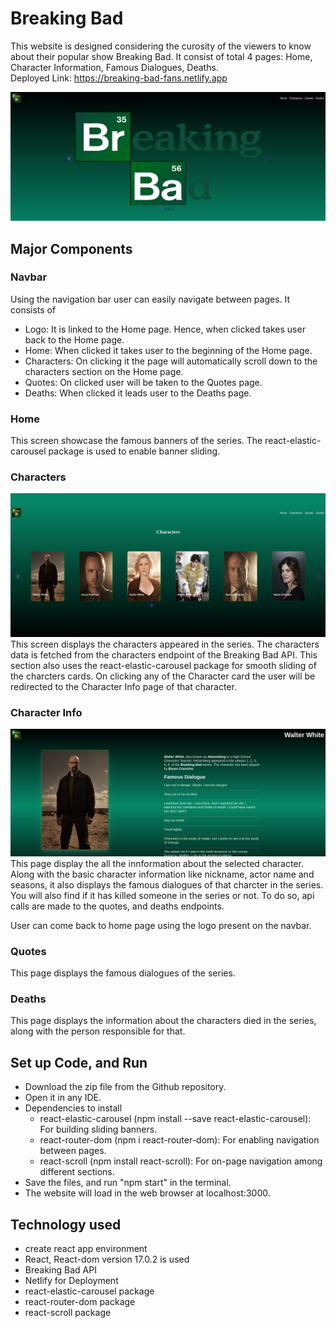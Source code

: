 # Breaking Bad
This website is designed considering the curosity of the viewers to know about their popular show Breaking Bad. It consist of total 4 pages: Home, Character Information, Famous Dialogues, Deaths.
<br>
Deployed Link: https://breaking-bad-fans.netlify.app

![Screenshot](./src/assets/home.png)

## Major Components
### Navbar
Using the navigation bar user can easily navigate between pages. It consists of
- Logo: It is linked to the Home page. Hence, when clicked takes user back to the Home page.
- Home: When clicked it takes user to the beginning of the Home page.
- Characters: On clicking it the page will automatically scroll down to the characters section on the Home page.
- Quotes: On clicked user will be taken to the Quotes page.
- Deaths: When clicked it leads user to the Deaths page.

### Home
This screen showcase the famous banners of the series. The react-elastic-carousel package is used to enable banner sliding.

### Characters
![Screenshot](./src/assets/characters.png)
This screen displays the characters appeared in the series. The characters data is fetched from the characters endpoint of the Breaking Bad API. This section also uses the react-elastic-carousel package for smooth sliding of the charcters cards. On clicking any of the Character card the user will be redirected to the Character Info page of that character.

### Character Info
![SCreenshot](./src/assets/character-info.png)
This page display the all the innformation about the selected character. Along with the basic character information like nickname, actor name and seasons, it also displays the famous dialogues of that charcter in the series. You will also find if it has killed someone in the series or not. To do so, api calls are made to the quotes, and deaths endpoints.

User can come back to home page using the logo present on the navbar.

### Quotes
This page displays the famous dialogues of the series.

### Deaths
This page displays the information about the characters died in the series, along with the person responsible for that.

## Set up Code, and Run
- Download the zip file from the Github repository.
- Open it in any IDE.
- Dependencies to install
    - react-elastic-carousel (npm install --save react-elastic-carousel): For building sliding banners.
    - react-router-dom (npm i react-router-dom): For enabling navigation between pages.
    - react-scroll (npm install react-scroll): For on-page navigation among different sections.
- Save the files, and run "npm start" in the terminal.
- The website will load in the web browser at localhost:3000.

## Technology used
- create react app environment
- React, React-dom version 17.0.2 is used
- Breaking Bad API
- Netlify for Deployment 
- react-elastic-carousel package
- react-router-dom package
- react-scroll package
